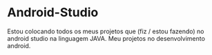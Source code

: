 # Android-Studio

Estou colocando todos os meus projetos que (fiz / estou fazendo) no android studio na linguagem JAVA.
Meu projetos no desenvolvimento android.
